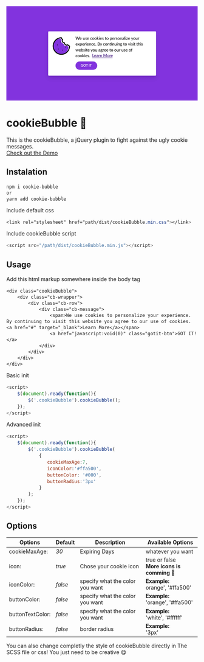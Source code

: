 <img src="https://github.com/joaopereirawd/cookieBubble/blob/master/img/cookieBubble.gif">


# cookieBubble 🍪
This is the cookieBubble, a jQuery plugin to fight against the ugly cookie messages.</br>
<a href="https://joaopereirawd.github.io/cookieBubble/" target="blank">Check out the Demo</a>
## Instalation
```
npm i cookie-bubble
or
yarn add cookie-bubble
```
Include default css 
```css
<link rel="stylesheet" href="path/dist/cookieBubble.min.css"></link>
```

Include cookieBubble script 
```js
<script src="/path/dist/cookieBubble.min.js"></script>
```
## Usage
Add this html markup somewhere inside the body tag 
```
<div class="cookieBubble">
    <div class="cb-wrapper">
        <div class="cb-row">
            <div class="cb-message">
                <span>We use cookies to personalize your experience. By continuing to visit this website you agree to our use of cookies. <a href="#" target="_blank">Learn More</a></span> 
                <a href="javascript:void(0)" class="gotit-btn">GOT IT!</a>
            </div>
        </div>
    </div>
</div>  

```

Basic init
```js
<script>
    $(document).ready(function(){
        $('.cookieBubble').cookieBubble();
    });
</script>
```

Advanced init
```js
<script>
    $(document).ready(function(){
        $('.cookieBubble').cookieBubble(
            {
               cookieMaxAge:7, 
               iconColor:'#ffa500', 
               buttonColor: '#000',
               buttonRadius:'3px'
            }
        );
    });
</script>
```


## Options 
Options | Default |Description | Available Options
--- | --- | --- | --- 
cookieMaxAge:    | *30*      | Expiring Days| whatever you want
icon:            | *true*  | Chose your cookie icon  | true or false</br>  **More icons is comming 🚀**
iconColor:       | *false* | specify what the color you want | **Example:**</br> orange', '#ffa500'
buttonColor:     | *false* | specify what the color you want | **Example:**</br>'orange', '#ffa500'
buttonTextColor: | *false* | specify what the color you want  | **Example:**</br>'white', '#ffffff'
buttonRadius:    | *false* | border radius | **Example:**</br> '3px'

You can also change completly the style of cookieBubble directly in The SCSS file or css! You just need to be creative 😋

